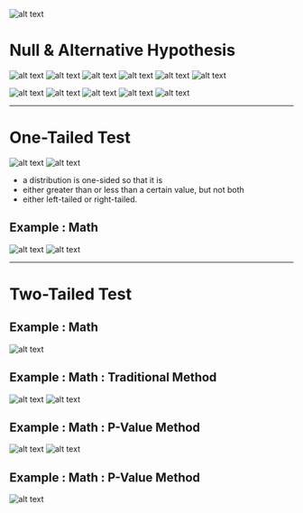 ![alt text](assets/hypothesis.png)

# Null & Alternative Hypothesis

![alt text](assets/null_and_alternative_hypothesis.png)
![alt text](assets/null_and_alternative_hypothesis_2.png)
![alt text](assets/null_and_alternative_hypothesis_3.png)
![alt text](assets/null_and_alternative_hypothesis_4.png)
![alt text](assets/null_and_alternative_hypothesis_5.png)
![alt text](assets/null_and_alternative_hypothesis_6.png)

![alt text](assets/null_and_alternative_hypothesis_7.png)
![alt text](assets/null_and_alternative_hypothesis_8.png)
![alt text](assets/null_and_alternative_hypothesis_9.png)
![alt text](assets/null_and_alternative_hypothesis_10.png)
![alt text](assets/null_and_alternative_hypothesis_11.png)


---
# One-Tailed Test

![alt text](assets/one_tailed_test.png)
![alt text](assets/one_tailed_test_2.png)

- a distribution is one-sided so that it is
- either greater than or less than a certain value, but not both
- either left-tailed or right-tailed.


## Example : Math
![alt text](assets/one_tailed_test1_1.png)
![alt text](assets/one_tailed_test1_2.png)

---
# Two-Tailed Test

## Example : Math
![alt text](assets/two_tailed_test.png)

## Example : Math : Traditional Method
![alt text](assets/two_tailed_test_m_2.png)
![alt text](assets/two_tailed_test_m_2_2.png)

## Example : Math : P-Value Method
![alt text](assets/two_tailed_test_m_3.png)
![alt text](assets/two_tailed_test_m_3_2.png)


## Example : Math : P-Value Method
![alt text](assets/two_tailed_test_m_4.png)